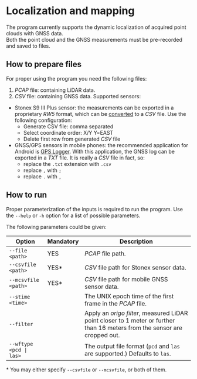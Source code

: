 # Localization and mapping

The program currently supports the dynamic localization of acquired point clouds with GNSS data.  
Both the point cloud and the GNSS measurements must be pre-recorded and saved to files.

## How to prepare files

For proper using the program you need the following files:

1. *PCAP* file: containing LiDAR data.
2. *CSV* file: containing GNSS data. Supported sensors:
 - Stonex S9 III Plus sensor: the measurements can be exported in a proprietary *RW5* format, which can be [converted](http://www.carlsonemea.com/cwa/report/index.php) to a *CSV* file. Use the following configuration:
    * Generate CSV file: comma separated
    * Select coordinate order: X/Y Y=EAST
    * Delete first row from generated *CSV* file
 - GNSS/GPS sensors in mobile phones: the recommended application for Android is [GPS Logger](https://play.google.com/store/apps/details?id=eu.basicairdata.graziano.gpslogger). With this application, the GNSS log can be exported in a *TXT* file. It is really a *CSV* file in fact, so:
    * replace the `.txt` extension with `.csv`
    * replace `,` with `;`
    * replace `.` with `,`

## How to run

Proper parameterization of the inputs is required to run the program.
Use the `--help` or `-h` option for a list of possible parameters.

The following parameters could be given:

|    Option    | Mandatory | Description |
| ------------ | --------- | ----------- |
| `--file <path>`     |    YES    | *PCAP* file path. |
| `--csvfile <path>`  |    YES*   | *CSV* file path for Stonex sensor data. |
| `--mcsvfile <path>` |    YES*   | *CSV* file path for mobile GNSS sensor data. |
| `--stime <time>`    |           | The UNIX epoch time of the first frame in the *PCAP* file. |
| `--filter`   |           | Apply an *origo filter*, measured LiDAR point closer to 1 meter or further than 16 meters from the sensor are cropped out. |
| `--wftype <pcd \| las>`   |           | The output file format (`pcd` and `las` are supported.) Defaults to `las`. |


\* You may either specify `--csvfile` or `--mcsvfile`, or both of them.
